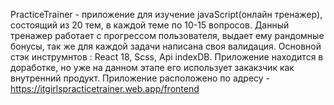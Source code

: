 PracticeTrainer - приложение для изучение javaScript(онлайн тренажер), состоящий из 20 тем, в каждой теме по 10-15 вопросов.
Данный тренажер работает с прогрессом пользователя, выдает ему рандомные бонусы, так же для каждой задачи написана своя валидация.
Основной стэк инструмнтов : React 18, Scss, Api indexDB. 
Приложение находится в доработке, но уже на данном этапе его использует закакзчик как внутренний продукт.
Приложение расположено по адресу - https://itgirlspracticetrainer.web.app/frontend


